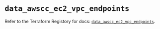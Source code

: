 # `data_awscc_ec2_vpc_endpoints`

Refer to the Terraform Registory for docs: [`data_awscc_ec2_vpc_endpoints`](https://registry.terraform.io/providers/hashicorp/awscc/0.70.0/docs/data-sources/ec2_vpc_endpoints).
